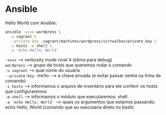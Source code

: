# Ansible

Hello World com Ansible:

```bash
ansible -vvvv wordpress \
  -u vagrant \
  --private-key .vagrant/machines/wordpress/virtualbox/private_key \
  -i hosts -m shell \
  -a 'echo Hello, World'
```

``-vvvv`` --> verbosity mode nível 4 (ótimo para debug)  
``wordpress`` --> grupo de hosts que queremos rodar o comando  
``-u vagrant`` --> qual nome do usuário  
``--private-key <PATH>`` --> a chave privada (e evitar passar senha na linha de comando)  
``-i hosts`` --> informamos o arquivo de inventário para ele conferir os hosts que configuraremos  
``-m shell`` --> informamos o módulo que executaremos: shell  
``-a 'echo Hello, World'`` --> quais os argumentos que estamos passando: echo Hello, World (comando que eu executaria direto no bash)
